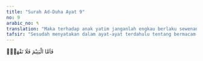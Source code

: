 ```yaml
---
title: "Surah Ad-Duha Ayat 9"
no: 9
arabic_no: ٩
translation: "Maka terhadap anak yatim janganlah engkau berlaku sewenang-wenang."
tafsir: "Sesudah menyatakan dalam ayat-ayat terdahulu tentang bermacam-macam nikmat yang diberikan kepada Nabi Muhammad, maka pada ayat ini, Allah meminta kepada Nabi-Nya agar mensyukuri nikmat-nikmat tersebut, serta tidak menghina anak-anak yatim dan memperkosa haknya.\n\nSebaliknya, Nabi Muhammad diminta mendidik mereka dengan adab dan sopan-santun, serta menanamkan akhlak yang mulia dalam jiwa mereka, sehingga mereka menjadi anggota masyarakat yang berguna, tidak menjadi bibit kejahatan yang merusak orang-orang yang bergaul dengannya. Nabi Muhammad bersabda:\n\nAku (kedudukanku) dan orang yang mengasuh anak yatim di surga (sangat dekat), seperti dua ini (dua jari, yaitu telunjuk dan jari tengah).(Riwayat at-Tirmidhi dari Sahl bin Sa'ad)\n\nBarang siapa yang telah merasa kepahitan hidup dalam serba kekurangan maka selayaknya ia dapat merasakan kepahitan itu pada orang lain. Allah telah menghindarkan Nabi Muhammad dari kesengsaraan dan kehinaan, maka selayaknya Nabi memuliakan semua anak yatim sebagai tanda mensyukuri nikmat-nikmat yang dilimpahkan Allah kepadanya."
---
```

فَاَمَّا الْيَتِيْمَ فَلَا تَقْهَرْۗ